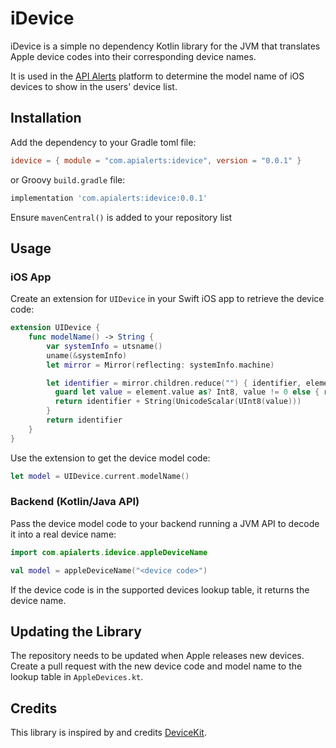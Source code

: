 # iDevice

iDevice is a simple no dependency Kotlin library for the JVM that translates Apple device codes into their corresponding device names. 

It is used in the [API Alerts](https://apialerts.com) platform to determine the model name of iOS devices to show in the users' device list.

## Installation

Add the dependency to your Gradle toml file:

```toml
idevice = { module = "com.apialerts:idevice", version = "0.0.1" }
```

or Groovy `build.gradle` file:

```groovy
implementation 'com.apialerts:idevice:0.0.1'
```

Ensure `mavenCentral()` is added to your repository list

## Usage

### iOS App

Create an extension for `UIDevice` in your Swift iOS app to retrieve the device code:

```swift
extension UIDevice {
    func modelName() -> String {
        var systemInfo = utsname()
        uname(&systemInfo)
        let mirror = Mirror(reflecting: systemInfo.machine)

        let identifier = mirror.children.reduce("") { identifier, element in
          guard let value = element.value as? Int8, value != 0 else { return identifier }
          return identifier + String(UnicodeScalar(UInt8(value)))
        }
        return identifier
    }
}
```

Use the extension to get the device model code:

```swift
let model = UIDevice.current.modelName()
```

### Backend (Kotlin/Java API)

Pass the device model code to your backend running a JVM API to decode it into a real device name:

```kotlin
import com.apialerts.idevice.appleDeviceName

val model = appleDeviceName("<device code>")
```

If the device code is in the supported devices lookup table, it returns the device name.

## Updating the Library

The repository needs to be updated when Apple releases new devices. Create a pull request with the new device code and model name to the lookup table in `AppleDevices.kt`.

## Credits

This library is inspired by and credits [DeviceKit](https://github.com/devicekit/DeviceKit).